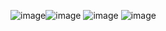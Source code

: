 ![image](https://github.com/user-attachments/assets/8983d4a3-d9e3-4fae-a545-534f025408e1)![image](https://github.com/user-attachments/assets/56b71174-507a-4aba-b762-e9a6116a8040)
![image](https://github.com/user-attachments/assets/51aad428-8db0-4b9e-95a5-735dadf6e646)
![image](https://github.com/user-attachments/assets/4ce38572-a800-4fbb-bd30-a9ce304c991d)

